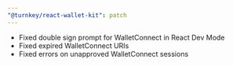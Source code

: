 ```yaml
---
"@turnkey/react-wallet-kit": patch
---
```


- Fixed double sign prompt for WalletConnect in React Dev Mode
- Fixed expired WalletConnect URIs
- Fixed errors on unapproved WalletConnect sessions
